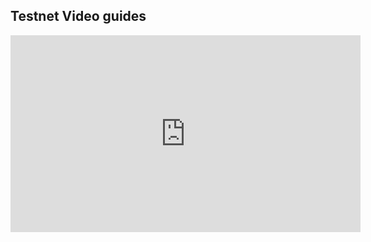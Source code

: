 ## Testnet Video guides

<iframe width="560" height="315" src="https://www.youtube-nocookie.com/embed/videoseries?list=PL5BszCNLCnMPSGJliF6WzdCPX9O6z16YX" frameborder="0" allow="accelerometer; autoplay; encrypted-media; gyroscope; picture-in-picture" allowfullscreen></iframe>
